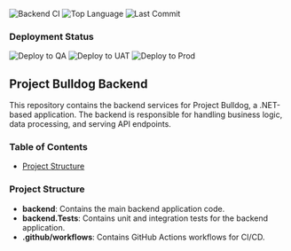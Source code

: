 ![Backend CI](https://github.com/Calathea-Z/project-bulldog-backend/actions/workflows/backend-ci.yml/badge.svg)
![Top Language](https://img.shields.io/github/languages/top/Calathea-Z/project-bulldog-backend)
![Last Commit](https://img.shields.io/github/last-commit/Calathea-Z/project-bulldog-backend)

### Deployment Status

![Deploy to QA](https://github.com/Calathea-Z/project-bulldog-backend/actions/workflows/deploy-qa.yml/badge.svg?branch=qa)
![Deploy to UAT](https://github.com/Calathea-Z/project-bulldog-backend/actions/workflows/deploy-uat.yml/badge.svg?branch=uat)
![Deploy to Prod](https://github.com/Calathea-Z/project-bulldog-backend/actions/workflows/deploy-prod.yml/badge.svg?branch=main)

## Project Bulldog Backend

This repository contains the backend services for Project Bulldog, a .NET-based application. The backend is responsible for handling business logic, data processing, and serving API endpoints.

### Table of Contents

- [Project Structure](#project-structure)

### Project Structure

- **backend**: Contains the main backend application code.
- **backend.Tests**: Contains unit and integration tests for the backend application.
- **.github/workflows**: Contains GitHub Actions workflows for CI/CD.
